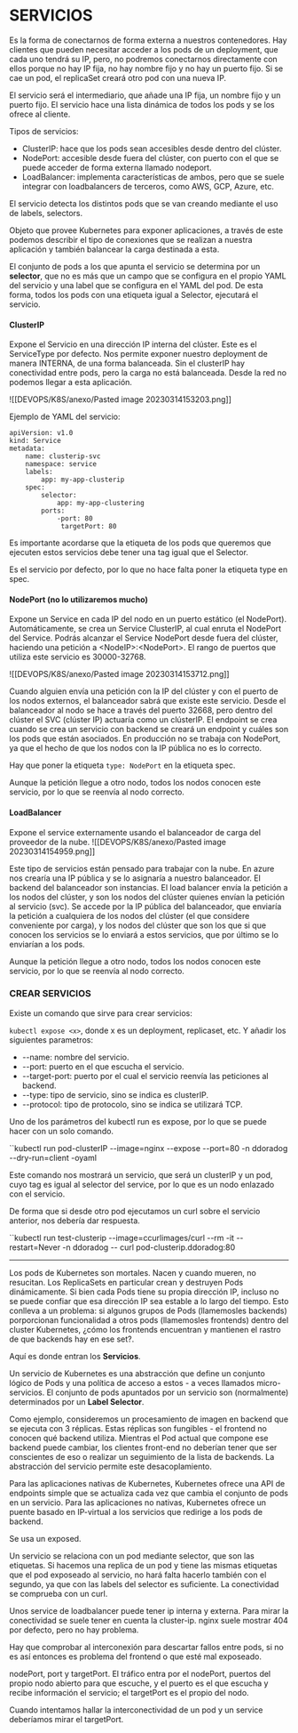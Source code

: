
# SERVICIOS

Es la forma de conectarnos de forma externa a nuestros contenedores.
Hay clientes que pueden necesitar acceder a los pods de un deployment, que cada uno tendrá su IP, pero, no podremos conectarnos directamente con ellos porque no hay IP fija, no hay nombre fijo y no hay un puerto fijo. 
Si se cae un pod, el replicaSet creará otro pod con una nueva IP.

El servicio será el intermediario, que añade una IP fija, un nombre fijo y un puerto fijo. El servicio hace una lista dinámica de todos los pods y se los ofrece al cliente. 

Tipos de servicios:

- ClusterIP: hace que los pods sean accesibles desde dentro del clúster. 
- NodePort: accesible desde fuera del clúster, con puerto con el que se puede acceder de forma externa llamado nodeport. 
- LoadBalancer: implementa características de ambos, pero que se suele integrar con loadbalancers de terceros, como AWS, GCP, Azure, etc. 

El servicio detecta los distintos pods que se van creando mediante el uso de labels, selectors. 

Objeto que provee Kubernetes para exponer aplicaciones, a través de este podemos describir el tipo de conexiones que se realizan a nuestra aplicación y también balancear la carga destinada a esta. 

El conjunto de pods a los que apunta el servicio se determina por un **selector**, que no es más que un campo que se configura en el propio YAML del servicio y una label que se configura en el YAML del pod. De esta forma, todos los pods con una etiqueta igual a Selector, ejecutará el servicio. 


#### ClusterIP
Expone el Servicio en una dirección IP interna del clúster. Este es el ServiceType por defecto. 
Nos permite exponer nuestro deployment de manera INTERNA, de una forma balanceada. Sin el clusterIP hay conectividad entre pods, pero la carga no está balanceada. Desde la red no podemos llegar a esta aplicación. 

![[DEVOPS/K8S/anexo/Pasted image 20230314153203.png]]

Ejemplo de YAML del servicio:

```
apiVersion: v1.0
kind: Service
metadata:
	name: clusterip-svc
	namespace: service
	labels:
		app: my-app-clusterip
	spec:
		selector:
			app: my-app-clustering
		ports:
			-port: 80
			 targetPort: 80
```

Es importante acordarse que la etiqueta de los pods que queremos que ejecuten estos servicios debe tener una tag igual que el Selector. 

Es el servicio por defecto, por lo que no hace falta poner la etiqueta type en spec. 


#### NodePort (no lo utilizaremos mucho)

Expone un Service en cada IP del nodo en un puerto estático (el NodePort). Automáticamente, se crea un Service ClusterIP, al cual enruta el NodePort del Service. Podrás alcanzar el Service NodePort desde fuera del clúster, haciendo una petición a \<NodeIP\>:\<NodePort\>. El rango de puertos que utiliza este servicio es 30000-32768. 

![[DEVOPS/K8S/anexo/Pasted image 20230314153712.png]]

Cuando alguien envía una petición con la IP del clúster y con el puerto de los nodos externos, el balanceador sabrá que existe este servicio. Desde el balanceador al nodo se hace a través del puerto 32668, pero dentro del clúster el SVC (clúster IP) actuaría como un clústerIP. 
El endpoint se crea cuando se crea un servicio con backend se creará un endpoint y cuáles son los pods que están asociados.
En producción no se trabaja con NodePort, ya que el hecho de que los nodos con la IP pública no es lo correcto.

Hay que poner la etiqueta ``type: NodePort`` en la etiqueta spec. 

Aunque la petición llegue a otro nodo, todos los nodos conocen este servicio, por lo que se reenvía al nodo correcto.


#### LoadBalancer

Expone el service externamente usando el balanceador de carga del proveedor de la nube. 
![[DEVOPS/K8S/anexo/Pasted image 20230314154959.png]]


Este tipo de servicios están pensado para trabajar con la nube. En azure nos crearía una IP pública y se lo asignaría a nuestro balanceador. El backend del balanceador son instancias. El load balancer envía la petición a los nodos del clúster, y son los nodos del clúster quienes envían la petición al servicio (svc). Se accede por la IP pública del balanceador, que enviaría la petición a cualquiera de los nodos del clúster (el que considere conveniente por carga), y los nodos del clúster que son los que si que conocen los servicios se lo enviará a estos servicios, que por último se lo enviarían a los pods. 

Aunque la petición llegue a otro nodo, todos los nodos conocen este servicio, por lo que se reenvía al nodo correcto.


### CREAR SERVICIOS

Existe un comando que sirve para crear servicios:

``kubectl expose <x>``, donde x es un deployment, replicaset, etc. 
Y añadir los siguientes parametros: 

- --name: nombre del servicio.
- --port: puerto en el que escucha el servicio.
- --target-port: puerto por el cual el servicio reenvía las peticiones al backend.
- --type: tipo de servicio, sino se indica es clusterIP.
- --protocol: tipo de protocolo, sino se indica se utilizará TCP. 

Uno de los parámetros del kubectl run es expose, por lo que se puede hacer con un solo comando. 

``kubectl run pod-clusterIP --image=nginx --expose --port=80 -n ddoradog --dry-run=client -oyaml

Este comando nos mostrará un servicio, que será un clusterIP y un pod, cuyo tag es igual al selector del service, por lo que es un nodo enlazado con el servicio.

De forma que si desde otro pod ejecutamos un curl sobre el servicio anterior, nos debería dar respuesta. 

``kubectl run test-clusterip --image=ccurlimages/curl --rm -it --restart=Never -n ddoradog -- curl pod-clusterip.ddoradog:80


---

Los pods de Kubernetes son mortales. Nacen y cuando mueren, no resucitan. Los ReplicaSets en particular crean y destruyen Pods dinámicamente. Si bien cada Pods tiene su propia dirección IP, incluso no se puede confiar que esa dirección IP sea estable a lo largo del tiempo. Esto conlleva a un problema: si algunos grupos de Pods (llamemosles backends) porporcionan funcionalidad a otros pods (llamemosles frontends) dentro del cluster Kubernetes, ¿cómo los frontends encuentran y mantienen el rastro de que backends hay en ese set?.

Aquí es donde entran los **Servicios**.

Un servicio de Kubernetes es una abstracción que define un conjunto lógico de Pods y una política de acceso a estos - a veces llamados micro-servicios. El conjunto de pods apuntados por un servicio son (normalmente) determinados por un **Label Selector**.

Como ejemplo, consideremos un procesamiento de imagen en backend que se ejecuta con 3 réplicas. Estas réplicas son fungibles - el frontend no conocen qué backend utiliza. Mientras el Pod actual que compone ese backend puede cambiar, los clientes front-end no deberían tener que ser conscientes de eso o realizar un seguimiento de la lista de backends. La abstracción del servicio permite este desacoplamiento. 

Para las aplicaciones nativas de Kubernetes, Kubernetes ofrece una API de endpoints simple que se actualiza cada vez que cambia el conjunto de pods en un servicio. Para las aplicaciones no nativas, Kubernetes ofrece un puente basado en IP-virtual a los servicios que redirige a los pods de backend. 

Se usa un exposed. 

Un servicio se relaciona con un pod mediante selector, que son las etiquetas. Si hacemos una replica de un pod y tiene las mismas etiquetas que el pod exposeado al servicio, no hará falta hacerlo también con el segundo, ya que con las labels del selector es suficiente. 
La conectividad se comprueba con un curl. 

Unos service de loadbalancer puede tener ip interna y externa. Para mirar la conectividad se suele tener en cuenta la cluster-ip. nginx suele mostrar 404 por defecto, pero no hay problema. 

Hay que comprobar al interconexión para descartar fallos entre pods, si no es así entonces es problema del frontend o que esté mal exposeado.

nodePort, port y targetPort. 
El tráfico entra por el nodePort, puertos del propio nodo abierto para que escuche, y el puerto es el que escucha y recibe información el servicio; el targetPort es el propio del nodo. 

Cuando intentamos hallar la interconectividad de un pod y un service deberíamos mirar el targetPort.  
